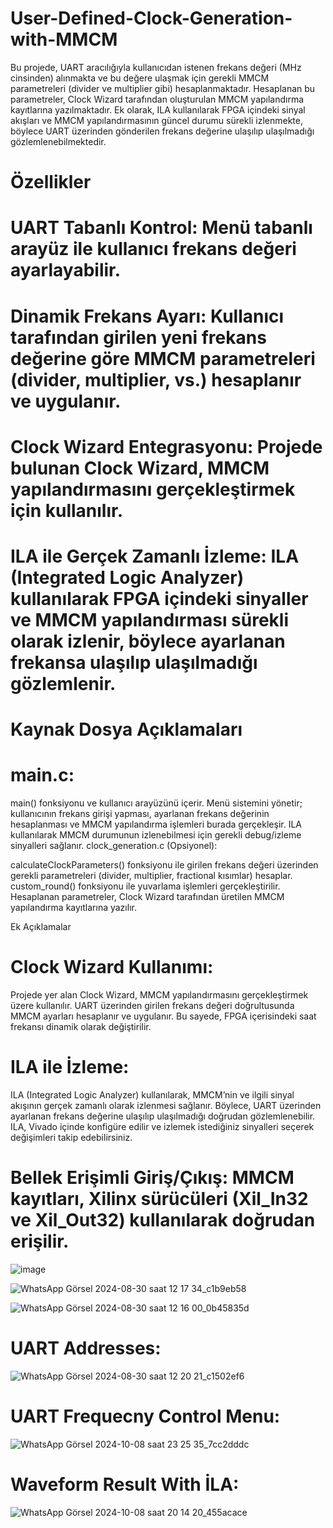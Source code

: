 # User-Defined-Clock-Generation-with-MMCM

Bu projede, UART aracılığıyla kullanıcıdan istenen frekans değeri (MHz cinsinden) alınmakta ve bu değere ulaşmak için gerekli MMCM parametreleri (divider ve multiplier gibi) hesaplanmaktadır. Hesaplanan bu parametreler, Clock Wizard tarafından oluşturulan MMCM yapılandırma kayıtlarına yazılmaktadır.
Ek olarak, ILA kullanılarak FPGA içindeki sinyal akışları ve MMCM yapılandırmasının güncel durumu sürekli izlenmekte, böylece UART üzerinden gönderilen frekans değerine ulaşılıp ulaşılmadığı gözlemlenebilmektedir.

# Özellikler
# UART Tabanlı Kontrol: Menü tabanlı arayüz ile kullanıcı frekans değeri ayarlayabilir.
# Dinamik Frekans Ayarı: Kullanıcı tarafından girilen yeni frekans değerine göre MMCM parametreleri (divider, multiplier, vs.) hesaplanır ve uygulanır.
# Clock Wizard Entegrasyonu: Projede bulunan Clock Wizard, MMCM yapılandırmasını gerçekleştirmek için kullanılır.
# ILA ile Gerçek Zamanlı İzleme: ILA (Integrated Logic Analyzer) kullanılarak FPGA içindeki sinyaller ve MMCM yapılandırması sürekli olarak izlenir, böylece ayarlanan frekansa ulaşılıp ulaşılmadığı gözlemlenir.

# Kaynak Dosya Açıklamaları
# main.c:

main() fonksiyonu ve kullanıcı arayüzünü içerir.
Menü sistemini yönetir; kullanıcının frekans girişi yapması, ayarlanan frekans değerinin hesaplanması ve MMCM yapılandırma işlemleri burada gerçekleşir.
ILA kullanılarak MMCM durumunun izlenebilmesi için gerekli debug/izleme sinyalleri sağlanır.
clock_generation.c (Opsiyonel):

calculateClockParameters() fonksiyonu ile girilen frekans değeri üzerinden gerekli parametreleri (divider, multiplier, fractional kısımlar) hesaplar.
custom_round() fonksiyonu ile yuvarlama işlemleri gerçekleştirilir.
Hesaplanan parametreler, Clock Wizard tarafından üretilen MMCM yapılandırma kayıtlarına yazılır.

Ek Açıklamalar
# Clock Wizard Kullanımı:
Projede yer alan Clock Wizard, MMCM yapılandırmasını gerçekleştirmek üzere kullanılır. UART üzerinden girilen frekans değeri doğrultusunda MMCM ayarları hesaplanır ve uygulanır. Bu sayede, FPGA içerisindeki saat frekansı dinamik olarak değiştirilir.

# ILA ile İzleme:
ILA (Integrated Logic Analyzer) kullanılarak, MMCM’nin ve ilgili sinyal akışının gerçek zamanlı olarak izlenmesi sağlanır. Böylece, UART üzerinden ayarlanan frekans değerine ulaşılıp ulaşılmadığı doğrudan gözlemlenebilir. ILA, Vivado içinde konfigüre edilir ve izlemek istediğiniz sinyalleri seçerek değişimleri takip edebilirsiniz.

#  Bellek Erişimli Giriş/Çıkış: MMCM kayıtları, Xilinx sürücüleri (Xil_In32 ve Xil_Out32) kullanılarak doğrudan erişilir.
![image](https://github.com/user-attachments/assets/ab5fbf9f-e5be-4130-ae8c-5e9c6a235253)

![WhatsApp Görsel 2024-08-30 saat 12 17 34_c1b9eb58](https://github.com/user-attachments/assets/85a541f7-bcd2-4e16-94f8-8e3a096ad0ac)

![WhatsApp Görsel 2024-08-30 saat 12 16 00_0b45835d](https://github.com/user-attachments/assets/e1aad15c-f255-4151-9e0c-40b9f66e5b0d)

# UART Addresses: 

![WhatsApp Görsel 2024-08-30 saat 12 20 21_c1502ef6](https://github.com/user-attachments/assets/f82f48cd-0815-43aa-80a5-f5f1142a357a)

# UART Frequecny Control Menu:
![WhatsApp Görsel 2024-10-08 saat 23 25 35_7cc2dddc](https://github.com/user-attachments/assets/ea5cb6e0-e6ee-4e41-82cf-058d10388599)

# Waveform Result With İLA: 

![WhatsApp Görsel 2024-10-08 saat 20 14 20_455acace](https://github.com/user-attachments/assets/77d80e85-e56b-4a26-81f5-9fc1da07160a)

